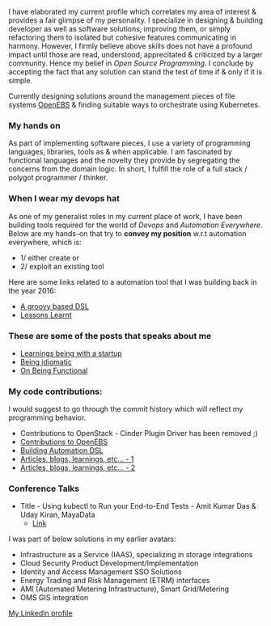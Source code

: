 I have elaborated my current profile which correlates my area of interest & provides a fair glimpse of my personality.
I specialize in designing & building developer as well as software solutions, improving them, or simply refactoring them to
isolated but cohesive features communicating in harmony. However, I firmly believe above skills does not have a profound 
impact until those are read, understood, apprecitated & criticized by a larger community. Hence my belief in _Open Source 
Programming_. I conclude by accepting the fact that any solution can stand the test of time if & only if it is simple.

Currently designing solutions around the management pieces of file systems [OpenEBS](https://openebs.io/) & finding suitable 
ways to orchestrate using Kubernetes.

### My hands on
As part of implementing software pieces, I use a variety of programming languages, libraries, tools as & when applicable. I 
am fascinated by functional languages and the novelty they provide by segregating the concerns from the domain logic. In 
short, I fulfill the role of a full stack / polygot programmer / thinker.

### When I wear my devops hat
As one of my generalist roles in my current place of work, I have been building tools required for the world of _Devops_ and 
_Automation Everywhere_. Below are my hands-on that try to **convey my position** w.r.t automation everywhere, which is:
- 1/ either create or 
- 2/ exploit an existing tool

Here are some links related to a automation tool that I was building back in the year 2016:
- [A groovy based DSL](https://github.com/cloudbytestorage/automation-core/blob/master/README.md)
- [Lessons Learnt](https://github.com/cloudbytestorage/automation-core/blob/master/touchstone/DesignThoughts/My%20Final%20Thoughts.md)

### These are some of the posts that speaks about me
- [Learnings being with a startup](https://amitkumardas.github.io/2016/08/20/lessons-learned-at-CloudByte.html)
- [Being idiomatic](https://amitkumardas.github.io/2016/08/19/being-idiomatic-and-do-i-bother.html)
- [On Being Functional](https://www.linkedin.com/pulse/being-functional-amit-kumar-das/?trk=hp-feed-article-title-publish)

### My code contributions:
I would suggest to go through the commit history which will reflect my programming behavior.

- Contributions to OpenStack - Cinder Plugin Driver has been removed ;)
- [Contributions to OpenEBS](https://github.com/openebs/maya)
- [Building Automation DSL](https://github.com/AmitKumarDas/automation-core)
- [Articles, blogs, learnings, etc... - 1](https://amitkumardas.github.io/)
- [Articles, blogs, learnings, etc... - 2](https://github.com/AmitKumarDas/Decisions/tree/master/blogs)

### Conference Talks
- Title - Using kubectl to Run your End-to-End Tests - Amit Kumar Das & Uday Kiran, MayaData
  - [Link](https://www.youtube.com/watch?v=YU9J4KH8X14)

I was part of below solutions in my earlier avatars:
- Infrastructure as a Service (IAAS), specializing in storage integrations
- Cloud Security Product Development/Implementation
- Identity and Access Management SSO Solutions
- Energy Trading and Risk Management (ETRM) interfaces
- AMI (Automated Metering Infrastructure), Smart Grid/Metering
- OMS GIS integration

[My LinkedIn profile](https://www.linkedin.com/in/amit-kumar-das-224b351b/)
